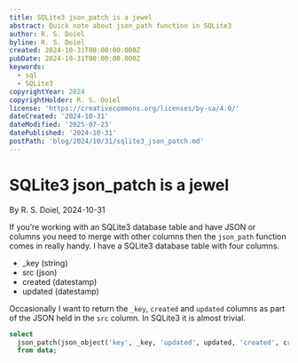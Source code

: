 ```yaml
---
title: SQLite3 json_patch is a jewel
abstract: Quick note about json_path function in SQLite3
author: R. S. Doiel
byline: R. S. Doiel
created: 2024-10-31T00:00:00.000Z
pubDate: 2024-10-31T00:00:00.000Z
keywords:
  - sql
  - SQLite3
copyrightYear: 2024
copyrightHolder: R. S. Doiel
license: 'https://creativecommons.org/licenses/by-sa/4.0/'
dateCreated: '2024-10-31'
dateModified: '2025-07-23'
datePublished: '2024-10-31'
postPath: 'blog/2024/10/31/sqlite3_json_patch.md'
---
```


# SQLite3 json_patch is a jewel

By R. S. Doiel, 2024-10-31

If you’re working with an SQLite3 database table and have JSON or columns you need to merge with other columns then the `json_path` function comes in really handy.
I have a SQLite3 database table with four columns.

- _key (string)
- src (json)
- created (datestamp)
- updated (datestamp)

Occasionally I want to return the `_key`, `created` and `updated` columns as part of the JSON held in the `src` column.  In SQLite3 it is almost trivial.

~~~sql
select 
  json_patch(json_object('key', _key, 'updated', updated, 'created', created), src) as object
  from data;
~~~
